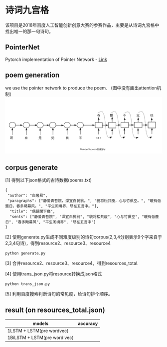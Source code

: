 # 诗词九宫格
该项目是2018年百度人工智能创新创意大赛的参赛作品，主要是从诗词九宫格中找出唯一的那一句诗句。


## PointerNet 
Pytorch implementation of Pointer Network - [Link](http://arxiv.org/pdf/1506.03134v1.pdf)



##  poem generation
we use the pointer network to produce the poem. （图中没有画出attention机制）
![](files/pointerNetworks.png)


## corpus generate
[1] 得到以下json格式的古诗数据(poems.txt)

```angular2html
{
 "author": "白居易", 
 "paragraphs": ["静爱青苔院，深宜白鬓翁。", "貌将松共瘦，心与竹俱空。", "暖有低簷日，春多飏幕风。", "平生闲境界，尽在五言中。"],
  "title": "偶題閤下廳", 
  "sents": ["静爱青苔院", "深宜白鬓翁", "貌将松共瘦", "心与竹俱空", "暖有低簷日", "春多飏幕风", "平生闲境界", "尽在五言中"]
}
```
[2] 使用generate.py生成不同难度级别的诗句corpus(2,3,4分别表示9个字来自于2,3,4句诗)，得到resource2、resource3、resource4
```angular2html
python generate.py
```
[3] 合并resource2、resource3、resource4，得到resources_total.

[4] 使用trans_json.py将resource转换成json格式
```angular2html
python trans_json.py
```
[5] 利用百度搜索判断诗句的常见度，给诗句排个顺序。

## result   (on resources_total.json)

models                     |  accuracy  
--------                    |  ----------
1LSTM + LSTM(pre wordvec)       | 
1BiLSTM + LSTM(pre word vec)    | 



